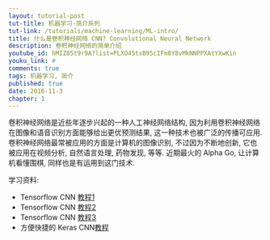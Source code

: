 ```yaml
---
layout: tutorial-post
tut-title: 机器学习-简介系列
tut-link: /tutorials/machine-learning/ML-intro/
title: 什么是卷积神经网络 CNN? Convolutional Neural Network
description: 卷积神经网络的简单介绍
youtube_id: hMIZ85t9r9A?list=PLXO45tsB95cIFm8Y8vMkNNPPXAtYXwKin
youku_link: #
comments: true
tags: 机器学习, 简介
published: true
date: 2016-11-3
chapter: 1
---
```



卷积神经网络是近些年逐步兴起的一种人工神经网络结构, 因为利用卷积神经网络在图像和语音识别方面能够给出更优预测结果, 这一种技术也被广泛的传播可应用. 卷积神经网络最常被应用的方面是计算机的图像识别, 不过因为不断地创新, 它也被应用在视频分析, 自然语言处理, 药物发现, 等等. 近期最火的 Alpha Go, 让计算机看懂围棋, 同样也是有运用到这门技术.

学习资料: 
  * Tensorflow CNN [教程1](/tensorflow/5.3-CNN1)
  * Tensorflow CNN [教程2](/tensorflow/5.4-CNN2)
  * Tensorflow CNN [教程3](/tensorflow/5.5-CNN3)
  * 方便快捷的 Keras CNN[教程](#)
